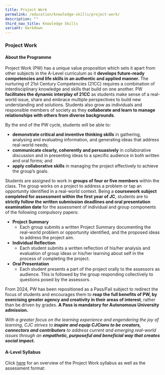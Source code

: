 ```yaml
---
title: Project Work
permalink: /education/knowledge-skills/project-work/
description: ""
third_nav_title: Knowledge Skills
variant: markdown
---
```

### **Project Work**
#### **About the Programme**
Project Work (PW) has a unique value proposition which sets it apart from other subjects in the A-Level curriculum as it **develops future-ready competencies and life skills in an authentic and applied manner.** The nurturing of 21st Century Competencies (21CC) requires a combination of interdisciplinary knowledge and skills that build on one another. PW **facilitates the dynamic interplay of 21CC** as students make sense of a real-world issue, share and embrace multiple perspectives to build new understanding and solutions. Students also grow as individuals and responsible members of society as they **collaborate and learn to manage relationships with others from diverse backgrounds**.

By the end of the PW cycle, students will be able to:
 - **demonstrate critical and inventive thinking skills** in gathering, analysing and evaluating information, and generating ideas that address real-world needs;
 - **communicate clearly, coherently and persuasively** in collaborative discussion and in presenting ideas to a specific audience in both written and oral forms; and
 - **apply collaborative skills** in managing the project effectively to achieve the group’s goals.
 
Students are assigned to work in **groups of four or five members** within the class. The group works on a project to address a problem or tap an opportunity identified in a real-world context. Being a **coursework subject completed for assessment within the first year of JC**, students are to **strictly follow the written submission deadlines and oral presentation examination date** for the assessment of individual and group components of the following compulsory papers:
 - **Project Summary**
	- Each group submits a written Project Summary documenting the real-world problem or opportunity identified, and the proposed ideas to address the project aim.
 - **Individual Reflection**
	- Each student submits a written reflection of his/her analysis and evaluation of group ideas or his/her learning about self in the process of completing the project.
  - **Oral Presentation**
	- Each student presents a part of the project orally to the assessors as audience. This is followed by the group responding collectively to questions posed by the assessors.

From 2024, PW has been repositioned as a Pass/Fail subject to redirect the focus of students and encourages them to **reap the full benefits of PW, by exercising greater agency and creativity in their areas of interest**, rather than be driven by grades. **A Pass is mandatory for Autonomous University admission.**

*With a greater focus on the learning experience and engendering the joy of learning, CJC strives to **inspire and equip CJCians to be creators, connectors and contributors** to address current and emerging real-world issues through an **empathetic, purposeful and beneficial way that creates social impact.***

#### **A-Level Syllabus**
Click [here](https://www.seab.gov.sg/docs/default-source/national-examinations/syllabus/alevel/2024syllabus/2024-project-work-(8882)-examination-syllabus_feb-2024.pdf) for an overview of the Project Work syllabus as well as the assessment format:<br>